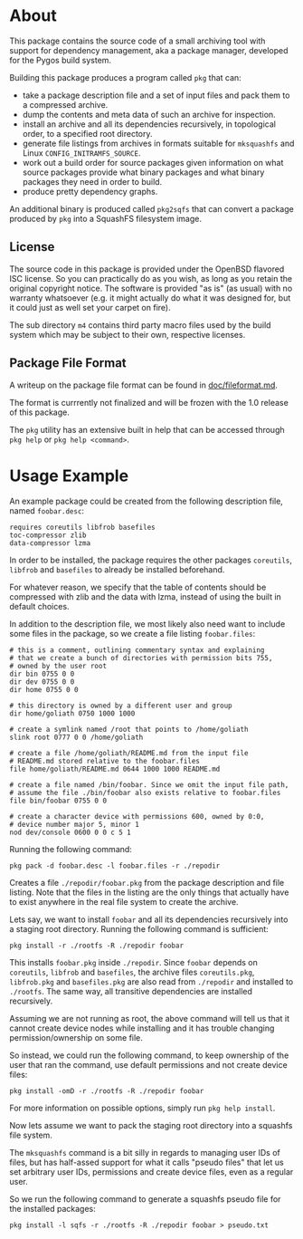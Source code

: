 # About

This package contains the source code of a small archiving tool with support
for dependency management, aka a package manager, developed for the Pygos
build system.

Building this package produces a program called `pkg` that can:

* take a package description file and a set of input files and pack them to
  a compressed archive.
* dump the contents and meta data of such an archive for inspection.
* install an archive and all its dependencies recursively, in topological
  order, to a specified root directory.
* generate file listings from archives in formats suitable for `mksquashfs`
  and Linux `CONFIG_INITRAMFS_SOURCE`.
* work out a build order for source packages given information on what source
  packages provide what binary packages and what binary packages they need in
  order to build.
* produce pretty dependency graphs.


An additional binary is produced called `pkg2sqfs` that can convert a package
produced by `pkg` into a SquashFS filesystem image.


## License

The source code in this package is provided under the OpenBSD flavored ISC
license. So you can practically do as you wish, as long as you retain the
original copyright notice. The software is provided "as is" (as usual) with
no warranty whatsoever (e.g. it might actually do what it was designed for,
but it could just as well set your carpet on fire).

The sub directory `m4` contains third party macro files used by the build
system which may be subject to their own, respective licenses.

## Package File Format

A writeup on the package file format can be found in
[doc/fileformat.md](doc/fileformat.md).

The format is currrently not finalized and will be frozen with the 1.0 release
of this package.

The `pkg` utility has an extensive built in help that can be accessed through
`pkg help` or `pkg help <command>`.


# Usage Example

An example package could be created from the following description file,
named `foobar.desc`:

	requires coreutils libfrob basefiles
	toc-compressor zlib
	data-compressor lzma

In order to be installed, the package requires the other packages `coreutils`,
`libfrob` and `basefiles` to already be installed beforehand.

For whatever reason, we specify that the table of contents should be compressed
with zlib and the data with lzma, instead of using the built in default
choices.

In addition to the description file, we most likely also need want to include
some files in the package, so we create a file listing `foobar.files`:

	# this is a comment, outlining commentary syntax and explaining
	# that we create a bunch of directories with permission bits 755,
	# owned by the user root
	dir bin 0755 0 0
	dir dev 0755 0 0
	dir home 0755 0 0

	# this directory is owned by a different user and group
	dir home/goliath 0750 1000 1000

	# create a symlink named /root that points to /home/goliath
	slink root 0777 0 0 /home/goliath

	# create a file /home/goliath/README.md from the input file
	# README.md stored relative to the foobar.files
	file home/goliath/README.md 0644 1000 1000 README.md

	# create a file named /bin/foobar. Since we omit the input file path,
	# assume the file ./bin/foobar also exists relative to foobar.files
	file bin/foobar 0755 0 0

	# create a character device with permissions 600, owned by 0:0,
	# device number major 5, minor 1
	nod dev/console 0600 0 0 c 5 1

Running the following command:

	pkg pack -d foobar.desc -l foobar.files -r ./repodir

Creates a file `./repodir/foobar.pkg` from the package description and file
listing. Note that the files in the listing are the only things that actually
have to exist anywhere in the real file system to create the archive.

Lets say, we want to install `foobar` and all its dependencies recursively
into a staging root directory. Running the following command is sufficient:

	pkg install -r ./rootfs -R ./repodir foobar

This installs `foobar.pkg` inside `./repodir`. Since `foobar` depends on
`coreutils`, `libfrob` and `basefiles`, the archive files `coreutils.pkg`,
`libfrob.pkg` and `basefiles.pkg` are also read from `./repodir` and
installed to `./rootfs`. The same way, all transitive dependencies are
installed recursively.

Assuming we are not running as root, the above command will tell us that it
cannot create device nodes while installing and it has trouble changing
permission/ownership on some file.

So instead, we could run the following command, to keep ownership of the user
that ran the command, use default permissions and not create device files:

	pkg install -omD -r ./rootfs -R ./repodir foobar

For more information on possible options, simply run `pkg help install`.

Now lets assume we want to pack the staging root directory into a squashfs
file system.

The `mksquashfs` command is a bit silly in regards to managing user IDs of
files, but has half-assed support for what it calls "pseudo files" that let
us set arbitrary user IDs, permissions and create device files, even as a
regular user.

So we run the following command to generate a squashfs pseudo file for the
installed packages:

	pkg install -l sqfs -r ./rootfs -R ./repodir foobar > pseudo.txt
